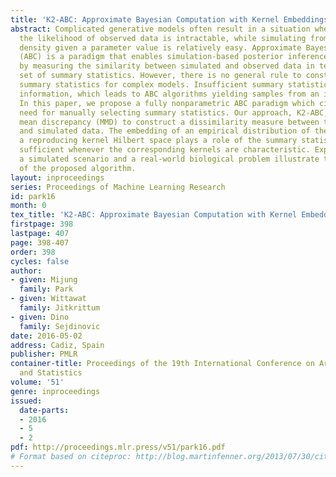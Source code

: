 ```yaml
---
title: 'K2-ABC: Approximate Bayesian Computation with Kernel Embeddings'
abstract: Complicated generative models often result in a situation where computing
  the likelihood of observed data is intractable, while simulating from the conditional
  density given a parameter value is relatively easy. Approximate Bayesian Computation
  (ABC) is a paradigm that enables simulation-based posterior inference in such cases
  by measuring the similarity between simulated and observed data in terms of a chosen
  set of summary statistics. However, there is no general rule to construct sufficient
  summary statistics for complex models. Insufficient summary statistics will leak
  information, which leads to ABC algorithms yielding samples from an incorrect  posterior.
  In this paper, we propose a fully nonparametric ABC paradigm which circumvents the
  need for manually selecting summary statistics. Our approach, K2-ABC,  uses maximum
  mean discrepancy (MMD) to construct a dissimilarity measure between the observed
  and simulated data. The embedding of an empirical distribution of the data into
  a reproducing kernel Hilbert space plays a role of the summary statistic and is
  sufficient whenever the corresponding kernels are characteristic. Experiments on
  a simulated scenario and a real-world biological problem illustrate the effectiveness
  of the proposed algorithm.
layout: inproceedings
series: Proceedings of Machine Learning Research
id: park16
month: 0
tex_title: 'K2-ABC: Approximate Bayesian Computation with Kernel Embeddings'
firstpage: 398
lastpage: 407
page: 398-407
order: 398
cycles: false
author:
- given: Mijung
  family: Park
- given: Wittawat
  family: Jitkrittum
- given: Dino
  family: Sejdinovic
date: 2016-05-02
address: Cadiz, Spain
publisher: PMLR
container-title: Proceedings of the 19th International Conference on Artificial Intelligence
  and Statistics
volume: '51'
genre: inproceedings
issued:
  date-parts:
  - 2016
  - 5
  - 2
pdf: http://proceedings.mlr.press/v51/park16.pdf
# Format based on citeproc: http://blog.martinfenner.org/2013/07/30/citeproc-yaml-for-bibliographies/
---
```


